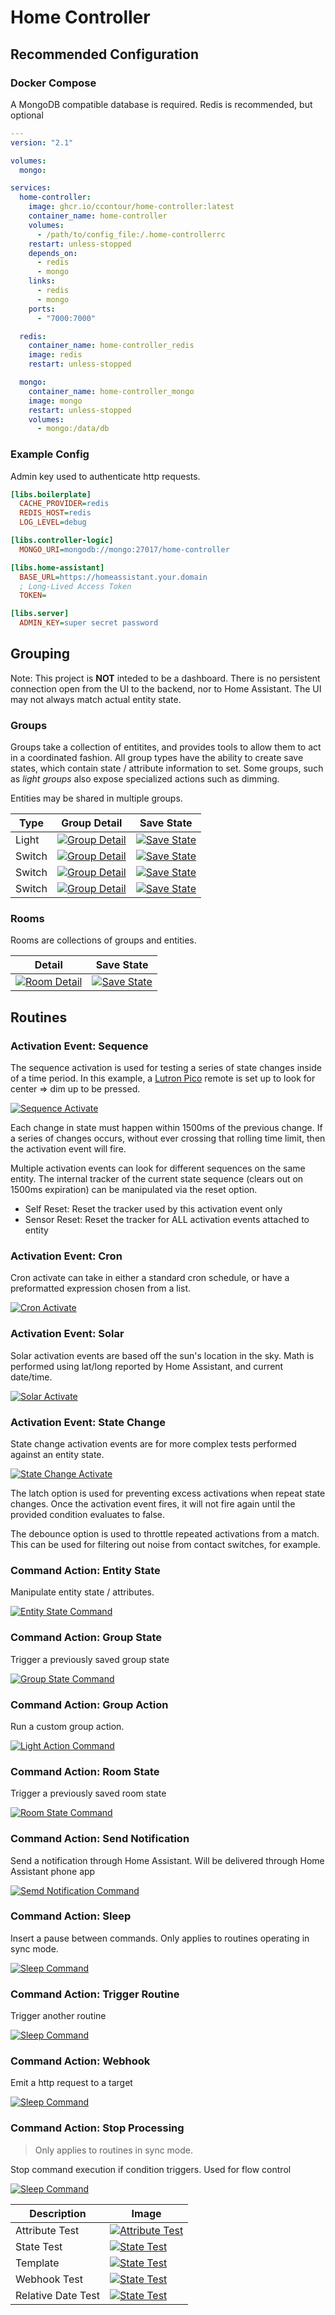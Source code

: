 # Home Controller

## Recommended Configuration

### Docker Compose

A MongoDB compatible database is required. Redis is recommended, but optional

```yaml
---
version: "2.1"

volumes:
  mongo:

services:
  home-controller:
    image: ghcr.io/ccontour/home-controller:latest
    container_name: home-controller
    volumes:
      - /path/to/config_file:/.home-controllerrc
    restart: unless-stopped
    depends_on:
      - redis
      - mongo
    links:
      - redis
      - mongo
    ports:
      - "7000:7000"

  redis:
    container_name: home-controller_redis
    image: redis
    restart: unless-stopped

  mongo:
    container_name: home-controller_mongo
    image: mongo
    restart: unless-stopped
    volumes:
      - mongo:/data/db

```

### Example Config

Admin key used to authenticate http requests.

```ini
[libs.boilerplate]
  CACHE_PROVIDER=redis
  REDIS_HOST=redis
  LOG_LEVEL=debug

[libs.controller-logic]
  MONGO_URI=mongodb://mongo:27017/home-controller

[libs.home-assistant]
  BASE_URL=https://homeassistant.your.domain
  ; Long-Lived Access Token
  TOKEN=

[libs.server]
  ADMIN_KEY=super secret password
```

## Grouping

Note: This project is **NOT** inteded to be a dashboard. There is no persistent connection open from the UI to the backend, nor to Home Assistant. The UI may not always match actual entity state.

### Groups

Groups take a collection of entitites, and provides tools to allow them to act in a coordinated fashion. All group types have the ability to create save states, which contain state / attribute information to set. Some groups, such as *light groups* also expose specialized actions such as dimming.

Entities may be shared in multiple groups.

| Type | Group Detail | Save State |
| --- | --- | --- |
| Light | [![Group Detail](docs/light.group.png)](docs/light.group.png) | [![Save State](docs/light.group.save_state.png)](docs/light.group.save_state.png) |
| Switch | [![Group Detail](docs/switch.group.png)](docs/light.group.png) | [![Save State](docs/switch.group.save_state.png)](docs/light.group.save_state.png) |
| Switch | [![Group Detail](docs/fan.group.png)](docs/light.group.png) | [![Save State](docs/fan.group.save_state.png)](docs/light.group.save_state.png) |
| Switch | [![Group Detail](docs/lock.group.png)](docs/light.group.png) | [![Save State](docs/lock.group.save_state.png)](docs/light.group.save_state.png) |

### Rooms

Rooms are collections of groups and entities.

| Detail | Save State |
| --- | --- |
| [![Room Detail](docs/room.detail.png)](docs/light.group.png) | [![Save State](docs/room.save_state.png)](docs/light.group.save_state.png) |

## Routines

### Activation Event: Sequence

The sequence activation is used for testing a series of state changes inside of a time period. In this example, a [Lutron Pico](https://www.amazon.com/dp/B00KLAXFQ0) remote is set up to look for center => dim up to be pressed.

[![Sequence Activate](docs/sequence.activate.png)](docs/sequence.activate.png)

Each change in state must happen within 1500ms of the previous change. If a series of changes occurs, without ever crossing that rolling time limit, then the activation event will fire.

Multiple activation events can look for different sequences on the same entity. The internal tracker of the current state sequence (clears out on 1500ms expiration) can be manipulated via the reset option.

- Self Reset: Reset the tracker used by this activation event only
- Sensor Reset: Reset the tracker for ALL activation events attached to entity

### Activation Event: Cron

Cron activate can take in either a standard cron schedule, or have a preformatted expression chosen from a list.

[![Cron Activate](docs/cron.activate.png)](docs/cron.activate.png)

### Activation Event: Solar

Solar activation events are based off the sun's location in the sky. Math is performed using lat/long reported by Home Assistant, and current date/time.

[![Solar Activate](docs/solar.activate.png)](docs/solar.activate.png)

### Activation Event: State Change

State change activation events are for more complex tests performed against an entity state.

[![State Change Activate](docs/state-change.activate.png)](docs/state-change.activate.png)

The latch option is used for preventing excess activations when repeat state changes. Once the activation event fires, it will not fire again until the provided condition evaluates to false.

The debounce option is used to throttle repeated activations from a match. This can be used for filtering out noise from contact switches, for example.

### Command Action: Entity State

Manipulate entity state / attributes.

[![Entity State Command](docs/command.entity_state.png)](docs/command.entity_state.png)

### Command Action: Group State

Trigger a previously saved group state

[![Group State Command](docs/command.group_state.png)](docs/command.group_state.png)

### Command Action: Group Action

Run a custom group action.

[![Light Action Command](docs/command.light_group_action.png)](docs/command.light_group_action.png)

### Command Action: Room State

Trigger a previously saved room state

[![Room State Command](docs/command.room_state.png)](docs/command.room_state.png)

### Command Action: Send Notification

Send a notification through Home Assistant. Will be delivered through Home Assistant phone app

[![Semd Notification Command](docs/command.notification.png)](docs/command.notification.png)

### Command Action: Sleep

Insert a pause between commands. Only applies to routines operating in sync mode.

[![Sleep Command](docs/command.sleep.png)](docs/command.sleep.png)

### Command Action: Trigger Routine

Trigger another routine

[![Sleep Command](docs/command.routine.png)](docs/command.routine.png)

### Command Action: Webhook

Emit a http request to a target

[![Sleep Command](docs/command.routine.png)](docs/command.routine.png)

### Command Action: Stop Processing

> Only applies to routines in sync mode.

Stop command execution if condition triggers. Used for flow control

[![Sleep Command](docs/command.routine.png)](docs/command.routine.png)

| Description | Image |
| --- | --- |
| Attribute Test | [![Attribute Test](docs/stop_processing.attribute.png)](docs/stop_processing.attribute.png) |
| State Test | [![State Test](docs/stop_processing.state.png)](docs/stop_processing.state.png) |
| Template | [![State Test](docs/stop_processing.template.png)](docs/stop_processing.template.png) |
| Webhook Test | [![State Test](docs/stop_processing.webhook.png)](docs/stop_processing.webhook.png) |
| Relative Date Test | [![State Test](docs/stop_processing.relative_date.png)](docs/stop_processing.relative_date.png) |

